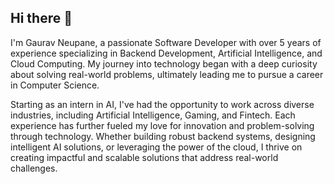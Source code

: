 ## Hi there 👋
I'm Gaurav Neupane, a passionate Software Developer with over 5 years of experience specializing in Backend Development, Artificial Intelligence, and Cloud Computing. My journey into technology began with a deep curiosity about solving real-world problems, ultimately leading me to pursue a career in Computer Science.

Starting as an intern in AI, I've had the opportunity to work across diverse industries, including Artificial Intelligence, Gaming, and Fintech. Each experience has further fueled my love for innovation and problem-solving through technology. Whether building robust backend systems, designing intelligent AI solutions, or leveraging the power of the cloud, I thrive on creating impactful and scalable solutions that address real-world challenges.
